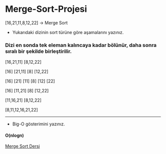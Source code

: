 # Merge-Sort-Projesi

[16,21,11,8,12,22] -> Merge Sort

* Yukarıdaki dizinin sort türüne göre aşamalarını yazınız.

### Dizi en sonda tek eleman kalıncaya kadar bölünür, daha sonra sıralı bir şekilde birleştirilir.


[16,21,11]  [8,12,22]

[16]  [21,11]  [8] [12,22]

[16]  [21]  [11]  [8]  [12]  [22]

[16]  [11,21]  [8]  [12,22]

[11,16,21]  [8,12,22]

[8,11,12,16,21,22]

***


* Big-O gösterimini yazınız.

#### O(nlogn)

[Merge Sort Dersi](https://app.patika.dev/courses/veri-yapilari-ve-algoritmalar/merge-sort-proje)
